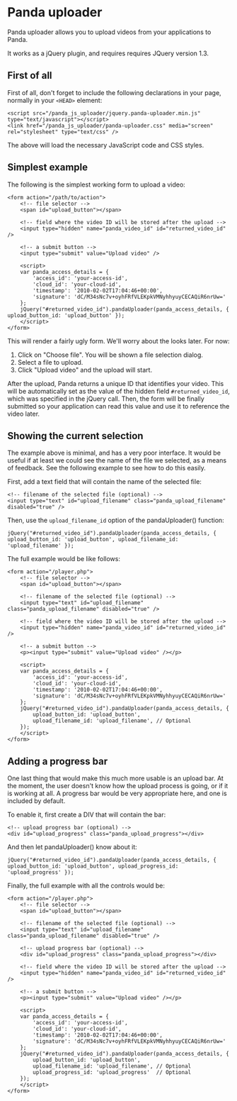 Panda uploader
==============

Panda uploader allows you to upload videos from your applications to Panda.

It works as a jQuery plugin, and requires requires JQuery version 1.3.

First of all
------------

First of all, don't forget to include the following declarations in your page, normally in your `<HEAD>` element:

    <script src="/panda_js_uploader/jquery.panda-uploader.min.js" type="text/javascript"></script> 
    <link href="/panda_js_uploader/panda-uploader.css" media="screen" rel="stylesheet" type="text/css" /> 

The above will load the necessary JavaScript code and CSS styles.


Simplest example
----------------

The following is the simplest working form to upload a video:

    <form action="/path/to/action">
        <!-- file selector -->
        <span id="upload_button"></span>

        <!-- field where the video ID will be stored after the upload -->
        <input type="hidden" name="panda_video_id" id="returned_video_id" />

        <!-- a submit button -->
        <input type="submit" value="Upload video" />

        <script>
        var panda_access_details = {
            'access_id': 'your-access-id',
            'cloud_id': 'your-cloud-id',
            'timestamp': '2010-02-02T17:04:46+00:00',
            'signature': 'dC/M34sNc7v+oyhFRfVLEKpkVMNyhhyuyCECAQiR6nrUw='
        };
        jQuery("#returned_video_id").pandaUploader(panda_access_details, { upload_button_id: 'upload_button' });
        </script>
    </form>

This will render a fairly ugly form. We'll worry about the looks later. For now:

1. Click on "Choose file". You will be shown a file selection dialog.
2. Select a file to upload.
3. Click "Upload video" and the upload will start.

After the upload, Panda returns a unique ID that identifies your video. This will be automatically set as the value of the hidden field `#returned_video_id`, which was specified in the jQuery call. Then, the form will be finally submitted so your application can read this value and use it to reference the video later.


Showing the current selection
-----------------------------

The example above is minimal, and has a very poor interface. It would be useful if at least we could see the name of the file we selected, as a means of feedback. See the following example to see how to do this easily.

First, add a text field that will contain the name of the selected file:

    <!-- filename of the selected file (optional) -->
    <input type="text" id="upload_filename" class="panda_upload_filename" disabled="true" />

Then, use the `upload_filename_id` option of the pandaUploader() function:

    jQuery("#returned_video_id").pandaUploader(panda_access_details, { upload_button_id: 'upload_button', upload_filename_id: 'upload_filename' });

The full example would be like follows:

    <form action="/player.php">
        <!-- file selector -->
        <span id="upload_button"></span>

        <!-- filename of the selected file (optional) -->
        <input type="text" id="upload_filename" class="panda_upload_filename" disabled="true" />

        <!-- field where the video ID will be stored after the upload -->
        <input type="hidden" name="panda_video_id" id="returned_video_id" />

        <!-- a submit button -->
        <p><input type="submit" value="Upload video" /></p>

        <script>
        var panda_access_details = {
            'access_id': 'your-access-id',
            'cloud_id': 'your-cloud-id',
            'timestamp': '2010-02-02T17:04:46+00:00',
            'signature': 'dC/M34sNc7v+oyhFRfVLEKpkVMNyhhyuyCECAQiR6nrUw='
        };
        jQuery("#returned_video_id").pandaUploader(panda_access_details, {
            upload_button_id: 'upload_button',
            upload_filename_id: 'upload_filename', // Optional
        });
        </script>
    </form>

Adding a progress bar
---------------------

One last thing that would make this much more usable is an upload bar. At the moment, the user doesn't know how the upload process is going, or if it is working at all. A progress bar would be very appropriate here, and one is included by default.

To enable it, first create a DIV that will contain the bar:

    <!-- upload progress bar (optional) -->
    <div id="upload_progress" class="panda_upload_progress"></div>

And then let pandaUploader() know about it:

    jQuery("#returned_video_id").pandaUploader(panda_access_details, { upload_button_id: 'upload_button', upload_progress_id: 'upload_progress' });

Finally, the full example with all the controls would be:

    <form action="/player.php">
        <!-- file selector -->
        <span id="upload_button"></span>

        <!-- filename of the selected file (optional) -->
        <input type="text" id="upload_filename" class="panda_upload_filename" disabled="true" />

        <!-- upload progress bar (optional) -->
        <div id="upload_progress" class="panda_upload_progress"></div>

        <!-- field where the video ID will be stored after the upload -->
        <input type="hidden" name="panda_video_id" id="returned_video_id" />

        <!-- a submit button -->
        <p><input type="submit" value="Upload video" /></p>

        <script>
        var panda_access_details = {
            'access_id': 'your-access-id',
            'cloud_id': 'your-cloud-id',
            'timestamp': '2010-02-02T17:04:46+00:00',
            'signature': 'dC/M34sNc7v+oyhFRfVLEKpkVMNyhhyuyCECAQiR6nrUw='
        };
        jQuery("#returned_video_id").pandaUploader(panda_access_details, {
            upload_button_id: 'upload_button',
            upload_filename_id: 'upload_filename', // Optional
            upload_progress_id: 'upload_progress'  // Optional
        });
        </script>
    </form>
